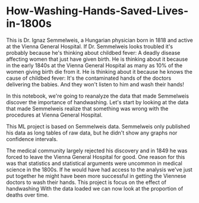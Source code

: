 # How-Washing-Hands-Saved-Lives-in-1800s

This is Dr. Ignaz Semmelweis, a Hungarian physician born in 1818 and active at 
the Vienna General Hospital. If Dr. Semmelweis looks troubled it's probably because 
he's thinking about childbed fever: A deadly disease affecting women that just have 
given birth. He is thinking about it because in the early 1840s at the Vienna General 
Hospital as many as 10% of the women giving birth die from it. He is thinking about it 
because he knows the cause of childbed fever: It's the contaminated hands of the doctors 
delivering the babies. And they won't listen to him and wash their hands!

In this notebook, we're going to reanalyze the data that made Semmelweis discover 
the importance of handwashing. Let's start by looking at the data that made Semmelweis 
realize that something was wrong with the procedures at Vienna General Hospital.

This ML project is based on Semmelweis data. Semmelweis only published his data as long tables of raw data, but he didn't show any graphs nor confidence intervals.

The medical community largely rejected his discovery and in 1849 he was forced to leave the Vienna General Hospital for good. One reason for this was that statistics and statistical arguments were uncommon in medical science in the 1800s.  If he would have had access to the analysis we've just put together he might have been more successful in getting the Viennese doctors to wash their hands. This project is focus on the effect of handwashing With the data loaded we can now look at the proportion of deaths over time.
